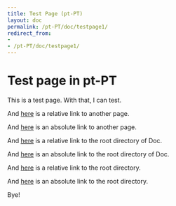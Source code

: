 ```yaml
---
title: Test Page (pt-PT)
layout: doc
permalink: /pt-PT/doc/testpage1/
redirect_from:
- 
- /pt-PT/doc/testpage1/
---
```


Test page in pt-PT
==================

This is a test page.
With that, I can test.

And [here][aaa] is a relative link to another page.

And [here][bbb] is an absolute link to another page.

And [here][ccc] is a relative link to the root directory of Doc.

And [here][ddd] is an absolute link to the root directory of Doc.

And [here][eee] is a relative link to the root directory.

And [here][fff] is an absolute link to the root directory.

Bye!

[aaa]: ../testpage2/
[bbb]: /pt-PT/doc/testpage2/
[ccc]: ../
[ddd]: /pt-PT/doc/
[eee]: ../../
[fff]: /pt-PT/
